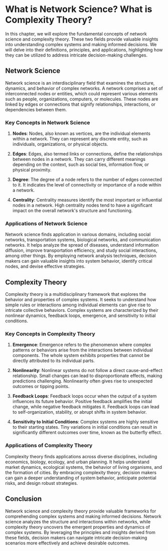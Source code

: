 # What is Network Science? What is Complexity Theory?

In this chapter, we will explore the fundamental concepts of network science and complexity theory. These two fields provide valuable insights into understanding complex systems and making informed decisions. We will delve into their definitions, principles, and applications, highlighting how they can be utilized to address intricate decision-making challenges.

## Network Science

Network science is an interdisciplinary field that examines the structure, dynamics, and behavior of complex networks. A network comprises a set of interconnected nodes or entities, which could represent various elements such as people, organizations, computers, or molecules. These nodes are linked by edges or connections that signify relationships, interactions, or dependencies between them.

### Key Concepts in Network Science

1. **Nodes**: Nodes, also known as vertices, are the individual elements within a network. They can represent any discrete entity, such as individuals, organizations, or physical objects.
    
2. **Edges**: Edges, also termed links or connections, define the relationships between nodes in a network. They can carry different meanings depending on the context, such as social ties, information flow, or physical proximity.
    
3. **Degree**: The degree of a node refers to the number of edges connected to it. It indicates the level of connectivity or importance of a node within a network.
    
4. **Centrality**: Centrality measures identify the most important or influential nodes in a network. High centrality nodes tend to have a significant impact on the overall network's structure and functioning.
    

### Applications of Network Science

Network science finds application in various domains, including social networks, transportation systems, biological networks, and communication networks. It helps analyze the spread of diseases, understand information diffusion, improve transportation efficiency, and study social interactions, among other things. By employing network analysis techniques, decision makers can gain valuable insights into system behavior, identify critical nodes, and devise effective strategies.

## Complexity Theory

Complexity theory is a multidisciplinary framework that explores the behavior and properties of complex systems. It seeks to understand how simple rules or interactions among individual elements can give rise to intricate collective behaviors. Complex systems are characterized by their nonlinear dynamics, feedback loops, emergence, and sensitivity to initial conditions.

### Key Concepts in Complexity Theory

1. **Emergence**: Emergence refers to the phenomenon where complex patterns or behaviors arise from the interactions between individual components. The whole system exhibits properties that cannot be directly attributed to its individual parts.
    
2. **Nonlinearity**: Nonlinear systems do not follow a direct cause-and-effect relationship. Small changes can lead to disproportionate effects, making predictions challenging. Nonlinearity often gives rise to unexpected outcomes or tipping points.
    
3. **Feedback Loops**: Feedback loops occur when the output of a system influences its future behavior. Positive feedback amplifies the initial change, while negative feedback mitigates it. Feedback loops can lead to self-organization, stability, or abrupt shifts in system behavior.
    
4. **Sensitivity to Initial Conditions**: Complex systems are highly sensitive to their starting states. Tiny variations in initial conditions can result in significantly different outcomes over time, known as the butterfly effect.
    

### Applications of Complexity Theory

Complexity theory finds applications across diverse disciplines, including economics, biology, ecology, and urban planning. It helps understand market dynamics, ecological systems, the behavior of living organisms, and the formation of cities. By embracing complexity theory, decision makers can gain a deeper understanding of system behavior, anticipate potential risks, and design robust strategies.

## Conclusion

Network science and complexity theory provide valuable frameworks for comprehending complex systems and making informed decisions. Network science analyzes the structure and interactions within networks, while complexity theory uncovers the emergent properties and dynamics of complex systems. By leveraging the principles and insights derived from these fields, decision makers can navigate intricate decision-making scenarios more effectively and achieve desirable outcomes.
